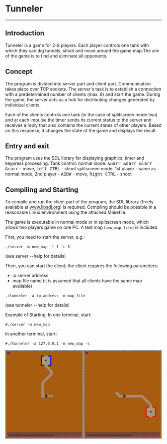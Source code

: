 # Tunneler

---

## Introduction
Tunneler is a game for 2-8 players. Each player controls one tank with which they can dig tunnels,
shoot and move around the game map.The aim of the game is to find and eliminate all opponents.

## Concept
The program is divided into server part and client part. Communication takes place over TCP sockets.
The server's task is to establish a connection with a predetermined number of clients (max. 8) and start the game.
During the game, the server acts as a hub for distributing changes generated by individual clients.

Each of the clients controls one tank (in the case of splitscreen mode two) and at each impulse the timer sends its current status
to the server and receives a reply that also contains the current states of other players.
Based on this response, it changes the state of the game and displays the result.

## Entry and exit
The program uses the SDL library for displaying graphics, timer and keypress processing.
Tank control:
normal mode: <kbd>&uarr &darr &larr &rarr</kbd> - move, <kbd>Left CTRL</kbd> - shoot
splitscreen mode: 1st player - same as normal mode, 2nd player - <kbd>ASDW</kbd> - move, <kbd>Right CTRL</kbd> - shoot

## Compiling and Starting
To compile and run the client part of the program, the SDL library (freely available at www.libsdl.org) is required. 
Compiling should be possible in a reasonable Linux environment using the attached Makefile.

The game is executable in normal mode or in splitscreen mode, which allows two players game on one PC.
A test map (``new_map file``) is included.

First, you need to start the server, e.g.:

```
./server -m new_map -l 1 -c 3
```

(see server --help for details)

Then, you can start the client; the client requires the following parameters:
- ip server address
- map file name (it is assumed that all clients have the same map available)

```
./tunneler -a ip_address -m map_file
```

(see tunneler --help for details)

Example of Starting:
In one terminal, start:

```
#./server -m new_map
```

In another terminal, start:

```
#./tunneler -a 127.0.0.1 -m new_map -s
```


![screenshot][image]

[image]: screenshot.png
